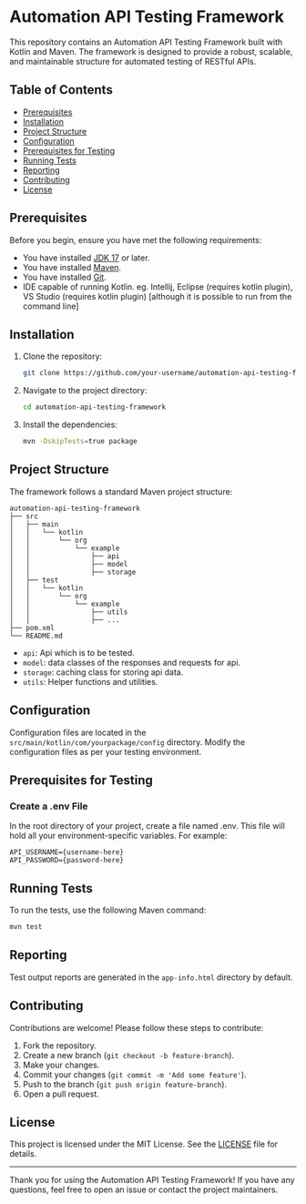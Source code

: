 # Automation API Testing Framework

This repository contains an Automation API Testing Framework built with Kotlin and Maven. The framework is designed to provide a robust, scalable, and maintainable structure for automated testing of RESTful APIs.

## Table of Contents
- [Prerequisites](#prerequisites)
- [Installation](#installation)
- [Project Structure](#project-structure)
- [Configuration](#configuration)
- [Prerequisites for Testing](#prerequisites-for-testing)
- [Running Tests](#running-tests)
- [Reporting](#reporting)
- [Contributing](#contributing)
- [License](#license)

## Prerequisites
Before you begin, ensure you have met the following requirements:
- You have installed [JDK 17](https://www.oracle.com/java/technologies/downloads/#java17) or later.
- You have installed [Maven](https://maven.apache.org/install.html).
- You have installed [Git](https://git-scm.com/book/en/v2/Getting-Started-Installing-Git).
- IDE capable of running Kotlin. eg. Intellij, Eclipse (requires kotlin plugin), VS Studio (requires kotlin plugin) [although it is possible to run from the command line]

## Installation
1. Clone the repository:
    ```sh
    git clone https://github.com/your-username/automation-api-testing-framework.git
    ```
2. Navigate to the project directory:
    ```sh
    cd automation-api-testing-framework
    ```
3. Install the dependencies:
    ```sh
    mvn -DskipTests=true package
    ```

## Project Structure
The framework follows a standard Maven project structure:
```
automation-api-testing-framework
├── src
│   ├── main
│   │   └── kotlin
│   │       └── org
│   │           └── example
│   │               ├── api
│   │               ├── model
│   │               ├── storage
│   ├── test
│   │   └── kotlin
│   │       └── org
│   │           └── example
│   │               ├── utils
│   │               ├── ...
├── pom.xml
└── README.md
```

- `api`: Api which is to be tested.
- `model`: data classes of the responses and requests for api.
- `storage`: caching class for storing api data.
- `utils`: Helper functions and utilities.

## Configuration
Configuration files are located in the `src/main/kotlin/com/yourpackage/config` directory. Modify the configuration files as per your testing environment.

## Prerequisites for Testing
### Create a .env File
In the root directory of your project, create a file named .env. This file will hold all your environment-specific variables. For example:
```env
API_USERNAME={username-here}
API_PASSWORD={password-here}
```

## Running Tests
To run the tests, use the following Maven command:
```sh
mvn test
```

## Reporting
Test output reports are generated in the `app-info.html` directory by default. 

## Contributing
Contributions are welcome! Please follow these steps to contribute:
1. Fork the repository.
2. Create a new branch (`git checkout -b feature-branch`).
3. Make your changes.
4. Commit your changes (`git commit -m 'Add some feature'`).
5. Push to the branch (`git push origin feature-branch`).
6. Open a pull request.

## License
This project is licensed under the MIT License. See the [LICENSE](LICENSE.md) file for details.

---

Thank you for using the Automation API Testing Framework! If you have any questions, feel free to open an issue or contact the project maintainers.